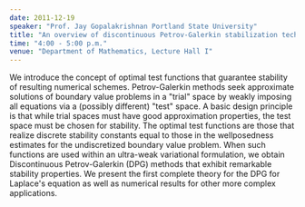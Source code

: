 ```yaml
---
date: 2011-12-19
speaker: "Prof. Jay Gopalakrishnan Portland State University"
title: "An overview of discontinuous Petrov-Galerkin stabilization techniques"
time: "4:00 - 5:00 p.m."
venue: "Department of Mathematics, Lecture Hall I"
---
```

We introduce the concept of optimal test functions that guarantee
stability of resulting numerical schemes. Petrov-Galerkin methods seek
approximate solutions of boundary value problems in a "trial" space by
weakly imposing all equations via a (possibly different) "test" space.
A basic design principle is that while trial spaces must have good
approximation properties, the test space must be chosen for stability. The
optimal test functions are those that realize discrete stability constants
equal to those in the wellposedness estimates for the undiscretized
boundary value problem.  When such functions are used within an
ultra-weak variational formulation, we obtain Discontinuous
Petrov-Galerkin (DPG) methods that exhibit remarkable stability
properties. We present the first complete theory for the DPG for Laplace's
equation as well as numerical results for other more complex applications.
